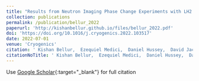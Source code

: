 ```yaml
---
title: "Results from Neutron Imaging Phase Change Experiments with LH2 and LCH4"
collection: publications
permalink: /publication/bellur_2022
paperurl: 'http://kishanbellur.github.io/files/bellur_2022.pdf'
doi: 'https://doi.org/10.1016/j.cryogenics.2022.103517'
date: 2022-07-01
venue: 'Cryogenics'
citation: ' Kishan Bellur,  Ezequiel Medici,  Daniel Hussey,  David Jacobson,  Jacob LaManna,  Juscelino Leao,  Julia Scherschligt,  James Hermanson,  Chang Choi,  Jeffrey Allen, &quot;Results from Neutron Imaging Phase Change Experiments with LH2 and LCH4.&quot; <i>Cryogenics</i>, 2022.'
citationNoTitle: ' Kishan Bellur,  Ezequiel Medici,  Daniel Hussey,  David Jacobson,  Jacob LaManna,  Juscelino Leao,  Julia Scherschligt,  James Hermanson,  Chang Choi,  Jeffrey Allen,  <i>Cryogenics</i>, 2022.'
---
```

Use [Google Scholar](https://scholar.google.com/scholar?q=Results+from+Neutron+Imaging+Phase+Change+Experiments+with+LH2+and+LCH4){:target="_blank"} for full citation